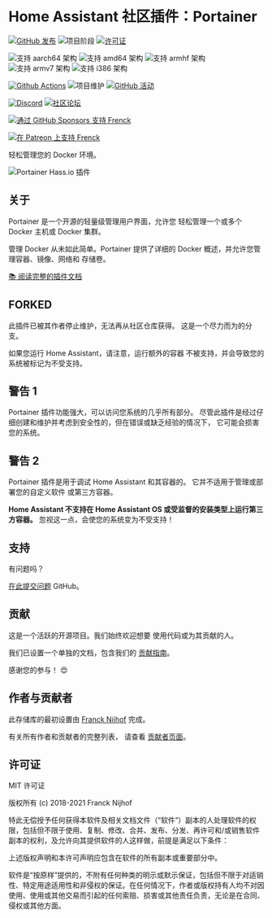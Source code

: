 # Home Assistant 社区插件：Portainer

[![GitHub 发布][releases-shield]][releases]
![项目阶段][project-stage-shield]
[![许可证][license-shield]](LICENSE.md)

![支持 aarch64 架构][aarch64-shield]
![支持 amd64 架构][amd64-shield]
![支持 armhf 架构][armhf-shield]
![支持 armv7 架构][armv7-shield]
![支持 i386 架构][i386-shield]

[![Github Actions][github-actions-shield]][github-actions]
![项目维护][maintenance-shield]
[![GitHub 活动][commits-shield]][commits]

[![Discord][discord-shield]][discord]
[![社区论坛][forum-shield]][forum]

[![通过 GitHub Sponsors 支持 Frenck][github-sponsors-shield]][github-sponsors]

[![在 Patreon 上支持 Frenck][patreon-shield]][patreon]

轻松管理您的 Docker 环境。

![Portainer Hass.io 插件](images/screenshot.png)

## 关于

Portainer 是一个开源的轻量级管理用户界面，允许您
轻松管理一个或多个 Docker 主机或 Docker 集群。

管理 Docker 从未如此简单。Portainer 提供了详细的
Docker 概述，并允许您管理容器、镜像、网络和
存储卷。

[:books: 阅读完整的插件文档][docs]

## FORKED

此插件已被其作者停止维护，无法再从社区仓库获得。
这是一个尽力而为的分支。

如果您运行 Home Assistant，请注意，运行额外的容器
不被支持，并会导致您的系统被标记为不受支持。

## 警告 1

Portainer 插件功能强大，可以访问您系统的几乎所有部分。
尽管此插件是经过仔细创建和维护并考虑到安全性的，但在错误或缺乏经验的情况下，
它可能会损害您的系统。

## 警告 2

Portainer 插件是用于调试 Home Assistant 和其容器的。
它并不适用于管理或部署您的自定义软件
或第三方容器。

**Home Assistant 不支持在 Home Assistant OS 或受监督的安装类型上运行第三方容器。**
忽视这一点，会使您的系统变为不受支持！

## 支持

有问题吗？

[在此提交问题][issue] GitHub。

## 贡献

这是一个活跃的开源项目。我们始终欢迎想要
使用代码或为其贡献的人。

我们已设置一个单独的文档，包含我们的
[贡献指南](,github/CONTRIBUTING.md)。

感谢您的参与！ :heart_eyes:

## 作者与贡献者

此存储库的最初设置由 [Franck Nijhof][frenck] 完成。

有关所有作者和贡献者的完整列表，
请查看 [贡献者页面][contributors]。

## 许可证

MIT 许可证

版权所有 (c) 2018-2021 Franck Nijhof

特此无偿授予任何获得本软件及相关文档文件（“软件”）副本的人处理软件的权限，包括但不限于使用、复制、修改、合并、发布、分发、再许可和/或销售软件副本的权利，及允许向其提供软件的人这样做，前提是满足以下条件：

上述版权声明和本许可声明应包含在软件的所有副本或重要部分中。

软件是“按原样”提供的，不附有任何种类的明示或默示保证，包括但不限于对适销性、特定用途适用性和非侵权的保证。在任何情况下，作者或版权持有人均不对因使用、使用或其他交易而引起的任何索赔、损害或其他责任负责，无论是在合同、侵权或其他方面。

[aarch64-shield]: https://img.shields.io/badge/aarch64-yes-green.svg
[amd64-shield]: https://img.shields.io/badge/amd64-yes-green.svg
[armhf-shield]: https://img.shields.io/badge/armhf-yes-green.svg
[armv7-shield]: https://img.shields.io/badge/armv7-yes-green.svg
[commits-shield]: https://img.shields.io/github/commit-activity/y/hassio-addons/addon-portainer.svg
[commits]: https://github.com/hassio-addons/addon-portainer/commits/main
[contributors]: https://github.com/hassio-addons/addon-portainer/graphs/contributors
[discord-ha]: https://discord.gg/c5DvZ4e
[discord-shield]: https://img.shields.io/discord/478094546522079232.svg
[discord]: https://discord.me/hassioaddons
[docs]: https://github.com/hassio-addons/addon-portainer/blob/main/portainer/DOCS.md
[forum-shield]: https://img.shields.io/badge/community-forum-brightgreen.svg
[forum]: https://community.home-assistant.io/t/home-assistant-community-add-on-portainer/68836?u=frenck
[frenck]: https://github.com/frenck
[github-actions-shield]: https://github.com/hassio-addons/addon-portainer/workflows/CI/badge.svg
[github-actions]: https://github.com/hassio-addons/addon-portainer/actions
[github-sponsors-shield]: https://frenck.dev/wp-content/uploads/2019/12/github_sponsor.png
[github-sponsors]: https://github.com/sponsors/frenck
[i386-shield]: https://img.shields.io/badge/i386-no-red.svg
[issue]: https://github.com/hassio-addons/addon-portainer/issues
[license-shield]: https://img.shields.io/github/license/hassio-addons/addon-portainer.svg
[maintenance-shield]: https://img.shields.io/maintenance/yes/2021.svg
[patreon-shield]: https://frenck.dev/wp-content/uploads/2019/12/patreon.png
[patreon]: https://www.patreon.com/frenck
[project-stage-shield]: https://img.shields.io/badge/project%20stage-%20!%20DEPRECATED%20%20%20!-ff0000.svg
[reddit]: https://reddit.com/r/homeassistant
[releases-shield]: https://img.shields.io/github/release/hassio-addons/addon-portainer.svg
[releases]: https://github.com/hassio-addons/addon-portainer/releases
[repository]: https://github.com/hassio-addons/repository